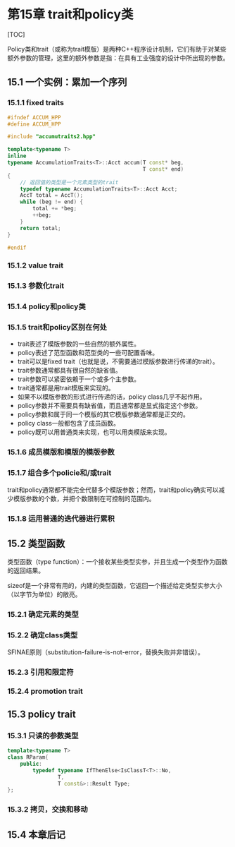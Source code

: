 # 第15章 trait和policy类

[TOC]



Policy类和trait（或称为trait模版）是两种C++程序设计机制，它们有助于对某些额外参数的管理，这里的额外参数是指：在具有工业强度的设计中所出现的参数。

## 15.1 一个实例：累加一个序列

### 15.1.1 fixed traits

```c++
#ifndef ACCUM_HPP
#define ACCUM_HPP

#include "accumutraits2.hpp"

template<typename T>
inline 
typename AccumulationTraits<T>::Acct accum(T const* beg,
                                           T const* end)
{
    // 返回值的类型是一个元素类型的trait
    typedef typename AccumulationTraits<T>::Acct Acct;
    AccT total = AccT();
    while (beg != end) {
        total += *beg;
        ++beg;
    }
    return total;
}

#endif
```

### 15.1.2 value trait

### 15.1.3 参数化trait

### 15.1.4 policy和policy类

### 15.1.5 trait和policy区别在何处

- trait表述了模版参数的一些自然的额外属性。
- policy表述了范型函数和范型类的一些可配置香味。
- trait可以是fixed trait（也就是说，不需要通过模版参数进行传递的trait）。
- trait参数通常都具有很自然的缺省值。
- trait参数可以紧密依赖于一个或多个主参数。
- trait通常都是用trait模版来实现的。
- 如果不以模版参数的形式进行传递的话，policy class几乎不起作用。
- policy参数并不需要具有缺省值，而且通常都是显式指定这个参数。
- policy参数和属于同一个模版的其它模版参数通常都是正交的。
- policy class一般都包含了成员函数。
- policy既可以用普通类来实现，也可以用类模版来实现。

### 15.1.6 成员模版和模版的模版参数

### 15.1.7 组合多个policie和/或trait

trait和policy通常都不能完全代替多个模版参数；然而，trait和policy确实可以减少模版参数的个数，并把个数限制在可控制的范围内。

### 15.1.8 运用普通的迭代器进行累积



## 15.2 类型函数

类型函数（type function）：一个接收某些类型实参，并且生成一个类型作为函数的返回结果。

sizeof是一个非常有用的，内建的类型函数，它返回一个描述给定类型实参大小（以字节为单位）的敞亮。

### 15.2.1 确定元素的类型

### 15.2.2 确定class类型

SFINAE原则（substitution-failure-is-not-error，替换失败并非错误）。

### 15.2.3 引用和限定符

### 15.2.4 promotion trait



## 15.3 policy trait

### 15.3.1 只读的参数类型

```c++
template<typename T>
class RParam{
    public:
        typedef typename IfThenElse<IsClassT<T>::No,
                T,
                T const&>::Result Type;
};
```

### 15.3.2 拷贝，交换和移动



## 15.4 本章后记

